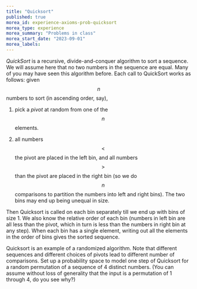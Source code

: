 ```yaml
---
title: "Quicksort"
published: true
morea_id: experience-axioms-prob-quicksort
morea_type: experience
morea_summary: "Problems in class"
morea_start_date: "2023-09-01"
morea_labels:
---
```


_QuickSort_ is a recursive, divide-and-conquer algorithm to sort a
  sequence. We will assume here that no two numbers in the sequence
  are equal. Many of you may have seen this algorithm before. Each
  call to QuickSort works as follows: given $$n$$ numbers to sort (in
  ascending order, say),

1. pick a _pivot_ at random from one of the $$n$$ elements.

2. all numbers $$<$$ the pivot are placed in the left bin, and
       all numbers $$>$$ than the pivot are placed in the right bin
       (so we do $$n$$ comparisons to partition the numbers into left
       and right bins). The two bins may end up being unequal in size.

Then Quicksort is called on each bin separately till we end up with
bins of size 1.  We also know the relative order of each bin (numbers
in left bin are all less than the pivot, which in turn is less than
the numbers in right bin at any step). When each bin has a single
element, writing out all the elements in the order of bins gives the
sorted sequence. 

Quicksort is an example of a randomized algorithm. Note that different
sequences and different choices of pivots lead to different number of
comparisons. Set up a probability space to model one step of Quicksort
for a random permutation of a sequence of 4 distinct numbers. (You can
assume without loss of generality that the input is a permutation of 1
through 4, do you see why?)

